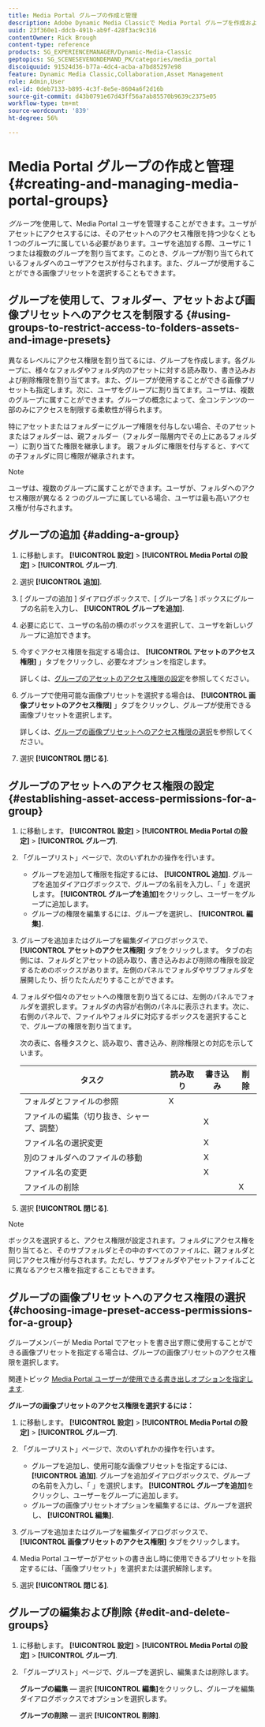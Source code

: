 ```yaml
---
title: Media Portal グループの作成と管理
description: Adobe Dynamic Media Classicで Media Portal グループを作成および管理する方法について説明します。
uuid: 23f360e1-ddcb-491b-ab9f-428f3ac9c316
contentOwner: Rick Brough
content-type: reference
products: SG_EXPERIENCEMANAGER/Dynamic-Media-Classic
geptopics: SG_SCENESEVENONDEMAND_PK/categories/media_portal
discoiquuid: 91524d36-b77a-4dc4-acba-a7bd85297e98
feature: Dynamic Media Classic,Collaboration,Asset Management
role: Admin,User
exl-id: 0deb7133-b895-4c3f-8e5e-8604a6f2d16b
source-git-commit: d43b0791e67d43ff56a7ab85570b9639c2375e05
workflow-type: tm+mt
source-wordcount: '839'
ht-degree: 56%

---
```


# Media Portal グループの作成と管理{#creating-and-managing-media-portal-groups}

*グループ*&#x200B;を使用して、Media Portal ユーザを管理することができます。ユーザがアセットにアクセスするには、そのアセットへのアクセス権限を持つ少なくとも 1 つのグループに属している必要があります。ユーザを追加する際、ユーザに 1 つまたは複数のグループを割り当てます。このとき、グループが割り当てられているフォルダへのユーザアクセスが付与されます。また、グループが使用することができる画像プリセットを選択することもできます。

## グループを使用して、フォルダー、アセットおよび画像プリセットへのアクセスを制限する {#using-groups-to-restrict-access-to-folders-assets-and-image-presets}

異なるレベルにアクセス権限を割り当てるには、グループを作成します。各グループに、様々なフォルダやフォルダ内のアセットに対する読み取り、書き込みおよび削除権限を割り当てます。また、グループが使用することができる画像プリセットも指定します。次に、ユーザをグループに割り当てます。ユーザは、複数のグループに属すことができます。グループの概念によって、全コンテンツの一部のみにアクセスを制限する柔軟性が得られます。

特にアセットまたはフォルダーにグループ権限を付与しない場合、そのアセットまたはフォルダーは、親フォルダー（フォルダー階層内でその上にあるフォルダー）に割り当てた権限を継承します。 親フォルダに権限を付与すると、すべての子フォルダに同じ権限が継承されます。

>[!NOTE]
>
>ユーザは、複数のグループに属すことができます。ユーザが、フォルダへのアクセス権限が異なる 2 つのグループに属している場合、ユーザは最も高いアクセス権が付与されます。

## グループの追加 {#adding-a-group}

1. に移動します。 **[!UICONTROL 設定]** > **[!UICONTROL Media Portal の設定]** > **[!UICONTROL グループ]**.
1. 選択 **[!UICONTROL 追加]**.
1. [ グループの追加 ] ダイアログボックスで、[ グループ名 ] ボックスにグループの名前を入力し、 **[!UICONTROL グループを追加]**.
1. 必要に応じて、ユーザの名前の横のボックスを選択して、ユーザを新しいグループに追加できます。
1. 今すぐアクセス権限を指定する場合は、 **[!UICONTROL アセットのアクセス権限]** 」タブをクリックし、必要なオプションを指定します。

   詳しくは、[グループのアセットのアクセス権限の設定](creating-media-portal-groups.md#establishing_asset_access_permissions_for_a_group)を参照してください。

1. グループで使用可能な画像プリセットを選択する場合は、 **[!UICONTROL 画像プリセットのアクセス権限]** 」タブをクリックし、グループが使用できる画像プリセットを選択します。

   詳しくは、[グループの画像プリセットへのアクセス権限の選択](creating-media-portal-groups.md#choosing_image_preset_access_permissions_for_a_group)を参照してください。

1. 選択 **[!UICONTROL 閉じる]**.

## グループのアセットへのアクセス権限の設定 {#establishing-asset-access-permissions-for-a-group}

1. に移動します。 **[!UICONTROL 設定]** > **[!UICONTROL Media Portal の設定]** > **[!UICONTROL グループ]**.
1. 「グループリスト」ページで、次のいずれかの操作を行います。

   * グループを追加して権限を指定するには、 **[!UICONTROL 追加]**. グループを追加ダイアログボックスで、グループの名前を入力し、「 」を選択します。 **[!UICONTROL グループを追加]**&#x200B;をクリックし、ユーザーをグループに追加します。
   * グループの権限を編集するには、グループを選択し、 **[!UICONTROL 編集]**.

1. グループを追加またはグループを編集ダイアログボックスで、 **[!UICONTROL アセットのアクセス権限]** タブをクリックします。 タブの右側には、フォルダとアセットの読み取り、書き込みおよび削除の権限を設定するためのボックスがあります。左側のパネルでフォルダやサブフォルダを展開したり、折りたたんだりすることができます。
1. フォルダや個々のアセットへの権限を割り当てるには、左側のパネルでフォルダを選択します。フォルダの内容が右側のパネルに表示されます。次に、右側のパネルで、ファイルやフォルダに対応するボックスを選択することで、グループの権限を割り当てます。

   次の表に、各種タスクと、読み取り、書き込み、削除権限との対応を示しています。

   | タスク | 読み取り | 書き込み | 削除 |
   | --- | --- | --- | --- |
   | フォルダとファイルの参照 | X |  |  |
   | ファイルの編集（切り抜き、シャープ、調整） |  | X |  |
   | ファイル名の選択変更 |  | X |  |
   | 別のフォルダへのファイルの移動 |  | X |  |
   | ファイル名の変更 |  | X |  |
   | ファイルの削除 |  |  | X |

1. 選択 **[!UICONTROL 閉じる]**.

>[!NOTE]
>
>ボックスを選択すると、アクセス権限が設定されます。フォルダにアクセス権を割り当てると、そのサブフォルダとその中のすべてのファイルに、親フォルダと同じアクセス権が付与されます。ただし、サブフォルダやアセットファイルごとに異なるアクセス権を指定することもできます。

## グループの画像プリセットへのアクセス権限の選択 {#choosing-image-preset-access-permissions-for-a-group}

グループメンバーが Media Portal でアセットを書き出す際に使用することができる画像プリセットを指定する場合は、グループの画像プリセットのアクセス権限を選択します。

関連トピック [Media Portal ユーザーが使用できる書き出しオプションを指定します](specifying-export-options-available-media.md#specifying_export_options_available_to_media_portal_users).

**グループの画像プリセットのアクセス権限を選択するには：**

1. に移動します。 **[!UICONTROL 設定]** > **[!UICONTROL Media Portal の設定]** > **[!UICONTROL グループ]**.
1. 「グループリスト」ページで、次のいずれかの操作を行います。

   * グループを追加し、使用可能な画像プリセットを指定するには、 **[!UICONTROL 追加]**. グループを追加ダイアログボックスで、グループの名前を入力し、「 」を選択します。 **[!UICONTROL グループを追加]**&#x200B;をクリックし、ユーザーをグループに追加します。
   * グループの画像プリセットオプションを編集するには、グループを選択し、 **[!UICONTROL 編集]**.

1. グループを追加またはグループを編集ダイアログボックスで、 **[!UICONTROL 画像プリセットのアクセス権限]** タブをクリックします。
1. Media Portal ユーザーがアセットの書き出し時に使用できるプリセットを指定するには、「画像プリセット」を選択または選択解除します。
1. 選択 **[!UICONTROL 閉じる]**.

## グループの編集および削除 {#edit-and-delete-groups}

1. に移動します。 **[!UICONTROL 設定]** > **[!UICONTROL Media Portal の設定]** > **[!UICONTROL グループ]**.
1. 「グループリスト」ページで、グループを選択し、編集または削除します。

   **グループの編集**  — 選択 **[!UICONTROL 編集]**&#x200B;をクリックし、グループを編集ダイアログボックスでオプションを選択します。

   **グループの削除**  — 選択 **[!UICONTROL 削除]**.
